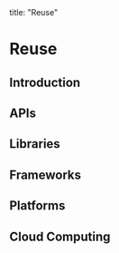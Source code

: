 <frontmatter>
title: "Reuse"
</frontmatter>

<link rel="stylesheet" href="{{baseUrl}}/css/textbook.css">

<div class="website-content">

# Reuse

## Introduction
<panel header="================================================================"
    type="seamless" alt="introduction">
  <include src="introduction/index.md#main" />
</panel>

## APIs
<panel header="================================================================"
    type="seamless" alt="apis">
  <include src="apis/index.md#main" />
</panel>

## Libraries
<panel header="================================================================"
    type="seamless" alt="libraries">
  <include src="libraries/index.md#main" />
</panel>

## Frameworks
<panel header="================================================================"
    type="seamless" alt="frameworks">
  <include src="frameworks/index.md#main" />
</panel>

## Platforms
<panel header="================================================================"
    type="seamless" alt="platforms">
  <include src="platforms/index.md#main" />
</panel>

## Cloud Computing
<panel header="================================================================"
    type="seamless" alt="platforms">
  <include src="cloudComputing/index.md#main" />
</panel>

</div>
